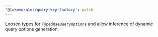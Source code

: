 ```yaml
---
'@lukemorales/query-key-factory': patch
---
```


Loosen types for `TypedUseQueryOptions` and allow inference of dynamic query options generation
